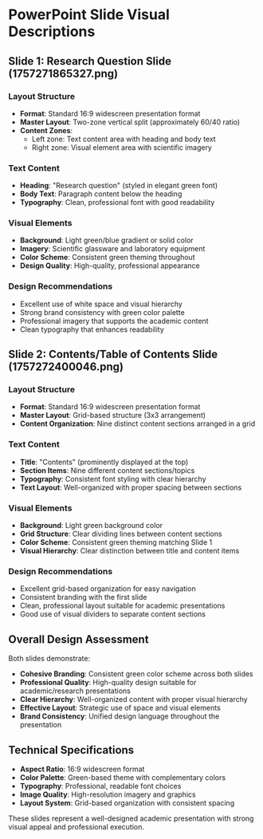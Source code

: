 # PowerPoint Slide Visual Descriptions

## Slide 1: Research Question Slide (1757271865327.png)

### Layout Structure
- **Format**: Standard 16:9 widescreen presentation format
- **Master Layout**: Two-zone vertical split (approximately 60/40 ratio)
- **Content Zones**:
  - Left zone: Text content area with heading and body text
  - Right zone: Visual element area with scientific imagery

### Text Content
- **Heading**: "Research question" (styled in elegant green font)
- **Body Text**: Paragraph content below the heading
- **Typography**: Clean, professional font with good readability

### Visual Elements
- **Background**: Light green/blue gradient or solid color
- **Imagery**: Scientific glassware and laboratory equipment
- **Color Scheme**: Consistent green theming throughout
- **Design Quality**: High-quality, professional appearance

### Design Recommendations
- Excellent use of white space and visual hierarchy
- Strong brand consistency with green color palette
- Professional imagery that supports the academic content
- Clean typography that enhances readability

## Slide 2: Contents/Table of Contents Slide (1757272400046.png)

### Layout Structure
- **Format**: Standard 16:9 widescreen presentation format
- **Master Layout**: Grid-based structure (3x3 arrangement)
- **Content Organization**: Nine distinct content sections arranged in a grid

### Text Content
- **Title**: "Contents" (prominently displayed at the top)
- **Section Items**: Nine different content sections/topics
- **Typography**: Consistent font styling with clear hierarchy
- **Text Layout**: Well-organized with proper spacing between sections

### Visual Elements
- **Background**: Light green background color
- **Grid Structure**: Clear dividing lines between content sections
- **Color Scheme**: Consistent green theming matching Slide 1
- **Visual Hierarchy**: Clear distinction between title and content items

### Design Recommendations
- Excellent grid-based organization for easy navigation
- Consistent branding with the first slide
- Clean, professional layout suitable for academic presentations
- Good use of visual dividers to separate content sections

## Overall Design Assessment

Both slides demonstrate:
- **Cohesive Branding**: Consistent green color scheme across both slides
- **Professional Quality**: High-quality design suitable for academic/research presentations
- **Clear Hierarchy**: Well-organized content with proper visual hierarchy
- **Effective Layout**: Strategic use of space and visual elements
- **Brand Consistency**: Unified design language throughout the presentation

## Technical Specifications
- **Aspect Ratio**: 16:9 widescreen format
- **Color Palette**: Green-based theme with complementary colors
- **Typography**: Professional, readable font choices
- **Image Quality**: High-resolution imagery and graphics
- **Layout System**: Grid-based organization with consistent spacing

These slides represent a well-designed academic presentation with strong visual appeal and professional execution.